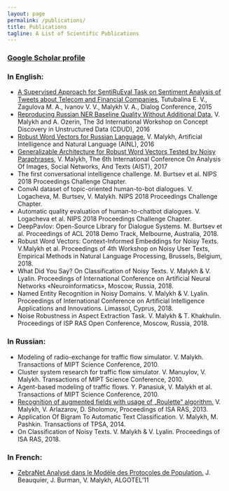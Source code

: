 ```yaml
---
layout: page
permalink: /publications/
title: Publications
tagline: A List of Scientific Publications
---
```


### [Google Scholar profile](https://scholar.google.com/citations?user=Q-DWwNAAAAAJ&hl=en)

### In English:
- [A Supervised Approach for SentiRuEval Task on Sentiment Analysis of Tweets about Telecom and Financial Companies](http://www.dialog-21.ru/digests/dialog2015/materials/pdf/TutubalinaEVetal.pdf), Tutubalina E. V., Zagulova M. A., Ivanov V. V., Malykh V. A., Dialog Conference, 2015
- [Reproducing Russian NER Baseline Quality Without Additional Data](http://ceur-ws.org/Vol-1625/paper6.pdf), V. Malykh and A. Ozerin, The 3d International Workshop on Concept Discovery in Unstructured Data (CDUD), 2016 
- [Robust Word Vectors for Russian Language](https://fruct.org/publications/abstract-AINL-FRUCT-2016/files/Mal.pdf), V. Malykh, Artificial Intelligence and Natural Language (AINL), 2016
- [Generalizable Architecture for Robust Word Vectors Tested by Noisy Paraphrases](http://ceur-ws.org/Vol-1975/paper13.pdf), V. Malykh, The 6th International Conference On Analysis Of Images, Social Networks, And Texts (AIST), 2017
- The first conversational intelligence challenge. M. Burtsev et al. NIPS 2018 Proceedings Challenge Chapter.
- ConvAI dataset of topic-oriented human-to-bot dialogues. V. Logacheva, M. Burtsev, V. Malykh. NIPS 2018 Proceedings Challenge Chapter.
- Automatic quality evaluation of human-to-chatbot dialogues. V. Logacheva et al. NIPS 2018 Proceedings Challenge Chapter.
- DeepPavlov: Open-Source Library for Dialogue Systems. M. Burtsev et al. Proceedings of ACL 2018 Demo Track, Melbourne, Australia, 2018.
- Robust Word Vectors: Context-Informed Embeddings for Noisy Texts. V.Malykh et al. Proceedings of 4th Workshop on Noisy User Texts, Empirical Methods in Natural Language Processing, Brussels, Belgium, 2018.
- What Did You Say? On Classification of Noisy Texts. V. Malykh & V. Lyalin. Proceedings of International Conference on Artificial Neural Networks «Neuroinformatics», Moscow, Russia, 2018.
- Named Entity Recognition in Noisy Domains. V. Malykh & V. Lyalin. Proceedings of International Conference on Artificial Intelligence Applications and Innovations. Limassol, Cyprus, 2018.
- Noise Robustness in Aspect Extraction Task. V. Malykh & T. Khakhulin. Proceedings of ISP RAS Open Conference, Moscow, Russia, 2018.

### In Russian:
- Modeling of radio-exchange for traffic flow simulator. V. Malykh. Transactions of MIPT Science Conference, 2010.
- Cluster system research for traffic flow simulator. V. Manuylov, V. Malykh. Transactions of MIPT Science Conference, 2010.
- Agent-based modeling of traffic flows. Y. Panasiuk, V. Malykh et al. Transactions of MIPT Science Conference, 2010.
- [Recognition of augmented fields with usage of „Roulette“ algorithm.](http://www.isa.ru/proceedings/images/documents/2013-63-4/t-4-13_35-38.pdf) V. Malykh, V. Arlazarov, D. Sholomov, Proceedings of ISA RAS, 2013.
- Application Of Bigram To Automatic Text Classification. V. Malykh, M. Pashkin. Transactions of TPSA, 2014.
- On Classification of Noisy Texts. V. Malykh & V. Lyalin. Proceedings of ISA RAS, 2018.

### In French:
- [ZebraNet Analysé dans le Modèle des Protocoles de Population.](https://hal.inria.fr/inria-00586503v2/document) J. Beauquier, J. Burman, V. Malykh, ALGOTEL’11


